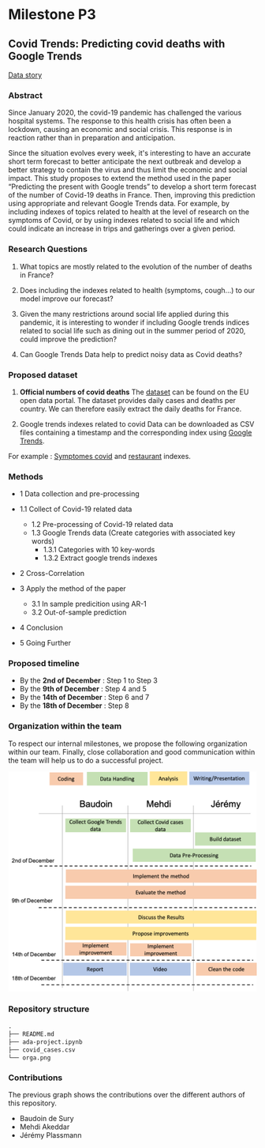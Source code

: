 # Milestone P3


## Covid Trends: Predicting covid deaths with Google Trends

[Data story](https://covidtrends.github.io/)


### Abstract
Since January 2020, the covid-19 pandemic has challenged the various hospital systems. The response to this health crisis has often been a lockdown, causing an economic and social crisis. This response is in reaction rather than in preparation and anticipation.

Since the situation evolves every week, it's interesting to have an accurate short term forecast to better anticipate the next outbreak and develop a better strategy to contain the virus and thus limit the economic and social impact. This study proposes to extend the method used in the paper “Predicting the present with Google trends” to develop a short term forecast of the number of Covid-19 deaths in France. Then, improving this prediction using appropriate and relevant Google Trends data. For example, by including indexes of topics related to health at the level of research on the symptoms of Covid, or by using indexes related to social life and which could indicate an increase in trips and gatherings over a given period.

### Research Questions

1. What topics are mostly related to the evolution of the number of deaths in France?
   
2. Does including the indexes related to health (symptoms, cough...) to our model improve our forecast?
   
3. Given the many restrictions around social life applied during this pandemic, it is interesting to wonder if including Google trends indices related to social life such as dining out in the summer period of 2020, could improve the prediction?
   
4. Can Google Trends Data help to predict noisy data as Covid deaths?  

### Proposed dataset
 
1. **Official numbers of covid deaths**
The [dataset](https://opendata.ecdc.europa.eu/covid19/casedistribution/csv) can be found on the EU open data portal. The dataset provides daily cases and deaths per country. We can therefore easily extract the daily deaths for France.

2. Google trends indexes related to covid
Data can be downloaded as CSV files containing a timestamp and the corresponding index using [Google Trends](https://trends.google.com/trends/?geo=US).

For example : [Symptomes covid](https://trends.google.fr/trends/explore?q=symptomes%20covid&geo=FR) and [restaurant](https://trends.google.fr/trends/explore?geo=FR&q=Top%2010%20restaurant) indexes.


### Methods
   

- 1 Data collection and pre-processing
 - 1.1 Collect of Covid-19 related data
	- 1.2 Pre-processing of Covid-19 related data
	- 1.3 Google Trends data (Create categories with associated key words)
      - 1.3.1 Categories with 10 key-words
      - 1.3.2 Extract google trends indexes

- 2 Cross-Correlation

- 3 Apply the method of the paper
	- 3.1 In sample predicition using AR-1
	- 3.2 Out-of-sample prediction

- 4 Conclusion

- 5 Going Further


### Proposed timeline
- By the **2nd of December** : Step 1 to Step 3
- By the **9th of December** : Step 4 and 5
- By the **14th of December** : Step 6 and 7
- By the **18th of December** : Step 8
   
### Organization within the team

To respect our internal milestones, we propose the following organization within our team. Finally, close collaboration and good communication within the team will help us to do a successful project.

![Organisation within the team](https://github.com/epfl-ada/ada-2020-project-milestone-p3-data-y-nada-mas-1/blob/main/orga.png)

### Repository structure
```
.
├── README.md
├── ada-project.ipynb
├── covid_cases.csv
└── orga.png
```

### Contributions

The previous graph shows the contributions over the different authors of this repository.

- Baudoin de Sury
- Mehdi Akeddar 
- Jérémy Plassmann
